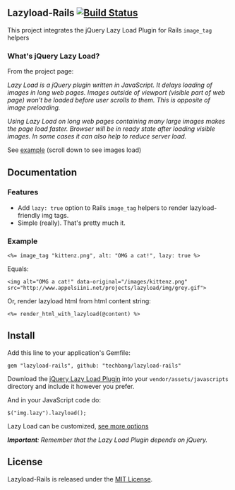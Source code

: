 ## Lazyload-Rails [![Build Status](https://travis-ci.org/jassa/lazyload-rails.png)](https://travis-ci.org/jassa/lazyload-rails)

This project integrates the jQuery Lazy Load Plugin
for Rails `image_tag` helpers

### What's jQuery Lazy Load?

From the project page:

*Lazy Load is a jQuery plugin written in JavaScript. It delays loading of images in long web pages. Images outside of viewport (visible part of web page) won't be loaded before user scrolls to them. This is opposite of image preloading.*

*Using Lazy Load on long web pages containing many large images makes the page load faster. Browser will be in ready state after loading visible images. In some cases it can also help to reduce server load.*

See [example](http://backbonejs.org/#examples) (scroll down to see images load)

## Documentation

### Features

* Add `lazy: true` option to Rails `image_tag` helpers to render lazyload-friendly img tags.
* Simple (really). That's pretty much it.

### Example

    <%= image_tag "kittenz.png", alt: "OMG a cat!", lazy: true %>

Equals:

    <img alt="OMG a cat!" data-original="/images/kittenz.png" src="http://www.appelsiini.net/projects/lazyload/img/grey.gif">

Or, render lazyload html from html content string:

    <%= render_html_with_lazyload(@content) %>

## Install

Add this line to your application's Gemfile:

    gem "lazyload-rails", github: "techbang/lazyload-rails"

Download the [jQuery Lazy Load Plugin](https://raw.github.com/tuupola/jquery_lazyload/master/jquery.lazyload.js)
into your `vendor/assets/javascripts` directory and include it however you prefer.

And in your JavaScript code do:

    $("img.lazy").lazyload();

Lazy Load can be customized, [see more options](http://www.appelsiini.net/projects/lazyload)

*__Important__: Remember that the Lazy Load Plugin depends on jQuery.*

## License

Lazyload-Rails is released under the [MIT License](http://www.opensource.org/licenses/MIT).
